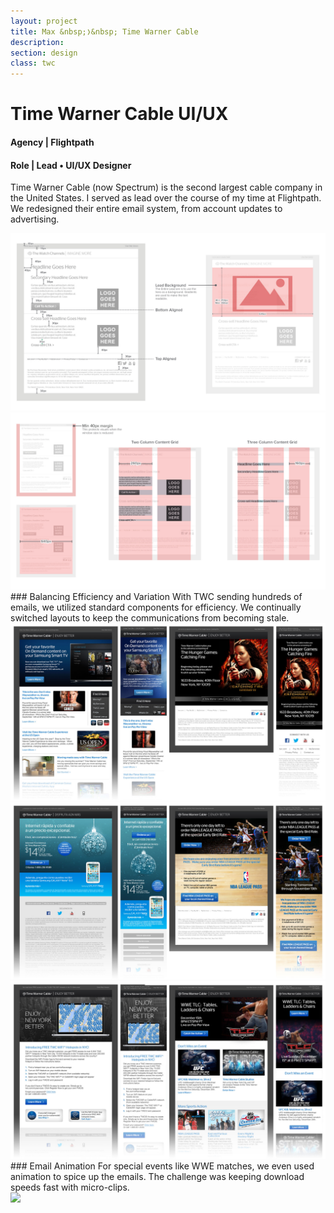 ```yaml
---
layout: project
title: Max &nbsp;❭&nbsp; Time Warner Cable
description:
section: design
class: twc
---
```

<div class="content article">
  <h1><b>Time Warner Cable</b> UI/UX</h1>
  <h4><b>Agency</b> | Flightpath</h4>
  <h4><b>Role</b> | Lead • UI/UX Designer</h4>
  <p>Time Warner Cable (now Spectrum) is the second largest cable company in the United States. I served as lead over the course of my time at Flightpath. We redesigned their entire email system, from account updates to advertising.</p>
</div>

<div class="content half"><a class="img-modal" rel="group" href="grid-2.jpg" ><img src="grid-2.jpg" alt=" "/></a></div>
<div class="content half"><a class="img-modal" rel="group" href="grid-1.jpg" ><img src="grid-1.jpg" alt=" "/></a></div>

<div class="container article" markdown="1">
### Balancing Efficiency and Variation
With TWC sending hundreds of emails, we utilized standard components for efficiency. We continually switched layouts to keep the communications from becoming stale.
</div>

<div class="content third"><a class="img-modal" rel="group" href="emails-1.jpg" ><img src="emails-1.jpg" alt=" "/></a></div>
<div class="content third"><a class="img-modal" rel="group" href="emails-2.jpg" ><img src="emails-2.jpg" alt=" "/></a></div>
<div class="content third"><a class="img-modal" rel="group" href="emails-3.jpg" ><img src="emails-3.jpg" alt=" "/></a></div>

<div class="content article" markdown="1">
### Email Animation
For special events like WWE matches, we even used animation to spice up the emails. The challenge was keeping download speeds fast with micro-clips.
</div>

<div class="content article"><a class="img-modal" rel="group" href="wwe.gif" ><img src="wwe.gif" alt=" "/></a></div>
